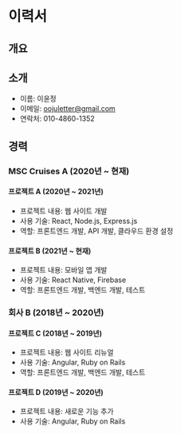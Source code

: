 # 이력서

## 개요

## 소개

- 이름: 이윤정
- 이메일: oojuletter@gmail.com
- 연락처: 010-4860-1352

## 경력

### 
### MSC Cruises A (2020년 ~ 현재)

#### 프로젝트 A (2020년 ~ 2021년)

- 프로젝트 내용: 웹 사이트 개발
- 사용 기술: React, Node.js, Express.js
- 역할: 프론트엔드 개발, API 개발, 클라우드 환경 설정

#### 프로젝트 B (2021년 ~ 현재)

- 프로젝트 내용: 모바일 앱 개발
- 사용 기술: React Native, Firebase
- 역할: 프론트엔드 개발, 백엔드 개발, 테스트

### 회사 B (2018년 ~ 2020년)

#### 프로젝트 C (2018년 ~ 2019년)

- 프로젝트 내용: 웹 사이트 리뉴얼
- 사용 기술: Angular, Ruby on Rails
- 역할: 프론트엔드 개발, 백엔드 개발, 테스트

#### 프로젝트 D (2019년 ~ 2020년)

- 프로젝트 내용: 새로운 기능 추가
- 사용 기술: Angular, Ruby on Rails

#
